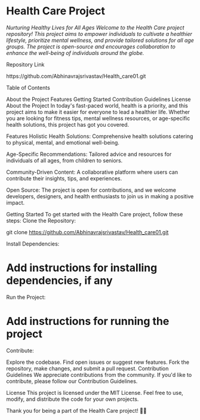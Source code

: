 <h1>Health Care Project</h1>
<i>Nurturing Healthy Lives for All Ages
Welcome to the Health Care project repository! This project aims to empower individuals to cultivate a healthier lifestyle, prioritize mental wellness, and provide tailored solutions for all age groups. The project is open-source and encourages collaboration to enhance the well-being of individuals around the globe.</i>

<p>Repository Link</p>
https://github.com/Abhinavrajsrivastav/Health_care01.git

<p>Table of Contents</p>
About the Project
Features
Getting Started
Contribution Guidelines
License
About the Project
In today's fast-paced world, health is a priority, and this project aims to make it easier for everyone to lead a healthier life. Whether you are looking for fitness tips, mental wellness resources, or age-specific health solutions, this project has got you covered.

Features
Holistic Health Solutions: Comprehensive health solutions catering to physical, mental, and emotional well-being.

Age-Specific Recommendations: Tailored advice and resources for individuals of all ages, from children to seniors.

Community-Driven Content: A collaborative platform where users can contribute their insights, tips, and experiences.

Open Source: The project is open for contributions, and we welcome developers, designers, and health enthusiasts to join us in making a positive impact.

Getting Started
To get started with the Health Care project, follow these steps:
Clone the Repository:

git clone https://github.com/Abhinavrajsrivastav/Health_care01.git

Install Dependencies:

# Add instructions for installing dependencies, if any
Run the Project:

# Add instructions for running the project
Contribute:

Explore the codebase.
Find open issues or suggest new features.
Fork the repository, make changes, and submit a pull request.
Contribution Guidelines
We appreciate contributions from the community. If you'd like to contribute, please follow our Contribution Guidelines.

License
This project is licensed under the MIT License. Feel free to use, modify, and distribute the code for your own projects.

Thank you for being a part of the Health Care project! 🌱💪

